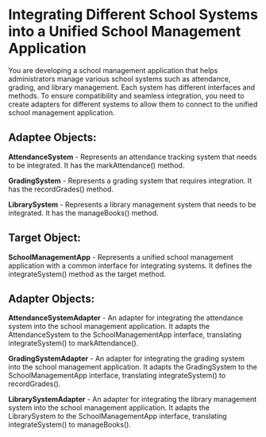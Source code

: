 # Integrating Different School Systems into a Unified School Management Application
You are developing a school management application that helps administrators manage various school systems such as attendance, grading, and library management. Each system has different interfaces and methods. To ensure compatibility and seamless integration, you need to create adapters for different systems to allow them to connect to the unified school management application.

## Adaptee Objects:
**AttendanceSystem** - Represents an attendance tracking system that needs to be integrated. It has the markAttendance() method.

**GradingSystem** - Represents a grading system that requires integration. It has the recordGrades() method.

**LibrarySystem** - Represents a library management system that needs to be integrated. It has the manageBooks() method.

## Target Object:
**SchoolManagementApp** - Represents a unified school management application with a common interface for integrating systems. It defines the integrateSystem() method as the target method.

## Adapter Objects:
**AttendanceSystemAdapter** - An adapter for integrating the attendance system into the school management application. It adapts the AttendanceSystem to the SchoolManagementApp interface, translating integrateSystem() to markAttendance().

**GradingSystemAdapter** - An adapter for integrating the grading system into the school management application. It adapts the GradingSystem to the SchoolManagementApp interface, translating integrateSystem() to recordGrades().

**LibrarySystemAdapter** - An adapter for integrating the library management system into the school management application. It adapts the LibrarySystem to the SchoolManagementApp interface, translating integrateSystem() to manageBooks().